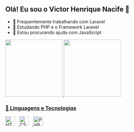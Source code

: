 ## Olá! Eu sou o Victor Henrique Nacife 👋

- 🔭 Frequentemente trabalhando com Laravel
- 🌱 Estudando PHP e o Framework Laravel
- 🤔 Estou procurando ajuda com JavaScript

<div>
  <a href="https://beacons.ai/VictorSan-User">
  <img height="180em" src = "https://github-readme-stats.vercel.app/api?username=VictorSan-User&show_icons=true&theme=dracula&include_all_commits=true&count_private=true"/>
  <img height="180em" src = "https://github-readme-stats.vercel.app/api/top-langs/?username=VictorSan-User&layout=compact&langs_count=16&theme=dracula"/>
</div>
    
### 🤖 Linguagens e Tecnologias
  <img 
    align = "letf"
    alt = "HTML"
    title = "HTML"
    width = "30px"
    style = "padding-right: 10px"
    src="https://cdn.jsdelivr.net/gh/devicons/devicon@latest/icons/html5/html5-plain.svg" 
    />
    <img 
    align = "letf"
    alt = "CSS"
    title = "CSS"
    width = "30px"
    style = "padding-right: 10px"
    src="https://cdn.jsdelivr.net/gh/devicons/devicon@latest/icons/css3/css3-plain.svg"
    />
    <img 
    align = "letf"
    alt = "PHP"
    title = "PHP"
    width = "30px"
    style = "padding-right: 10px"
    src="https://cdn.jsdelivr.net/gh/devicons/devicon@latest/icons/php/php-original.svg"
    />


          
    
          
